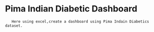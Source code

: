# Pima Indian Diabetic Dashboard

       Here using excel,create a dashboard using Pima Indain Diabetics dataset.
       
         
